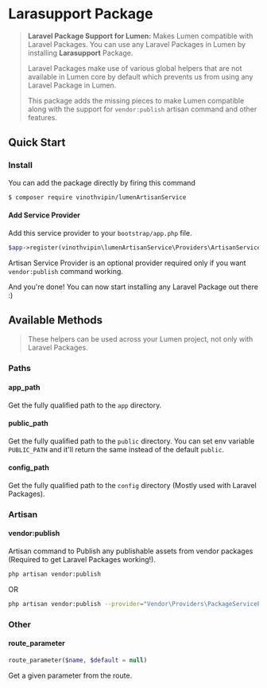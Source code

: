  # Larasupport Package

> **Laravel Package Support for Lumen:** Makes Lumen compatible with Laravel Packages. You can use any Laravel Packages in Lumen by installing **Larasupport** Package.
>
> Laravel Packages make use of various global helpers that are not available in Lumen core by default which prevents us from using any Laravel Package in Lumen.
>
> This package adds the missing pieces to make Lumen compatible along with the support for `vendor:publish` artisan command and other features.  

## Quick Start

### Install

You can add the package directly by firing this command

```bash
$ composer require vinothvipin/lumenArtisanService
```

#### Add Service Provider

Add this service provider to your `bootstrap/app.php` file.

``` php
$app->register(vinothvipin\lumenArtisanService\Providers\ArtisanServiceProvider::class);
```

Artisan Service Provider is an optional provider required only if you want `vendor:publish` command working.

And you're done! You can now start installing any Laravel Package out there :)

## Available Methods

> These helpers can be used across your Lumen project, not only with Laravel Packages.

### Paths

#### app_path

Get the fully qualified path to the `app` directory.

#### public_path

Get the fully qualified path to the `public` directory. You can set env variable `PUBLIC_PATH` and it'll return the same instead of the default `public`.

#### config_path

Get the fully qualified path to the `config` directory (Mostly used with Laravel Packages).

### Artisan

#### vendor:publish

Artisan command to Publish any publishable assets from vendor packages (Required to get Laravel Packages working!).

``` bash
php artisan vendor:publish
```
OR

``` bash
php artisan vendor:publish --provider="Vendor\Providers\PackageServiceProvider" 
```

### Other

#### route_parameter

``` php
route_parameter($name, $default = null)
```

Get a given parameter from the route.
 
